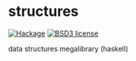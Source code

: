 # structures

[![Hackage](https://img.shields.io/hackage/v/structures.svg)](https://hackage.haskell.org/package/structures)
[![BSD3 license](https://img.shields.io/badge/license-BSD3-blue.svg)](LICENSE)

data structures megalibrary (haskell)